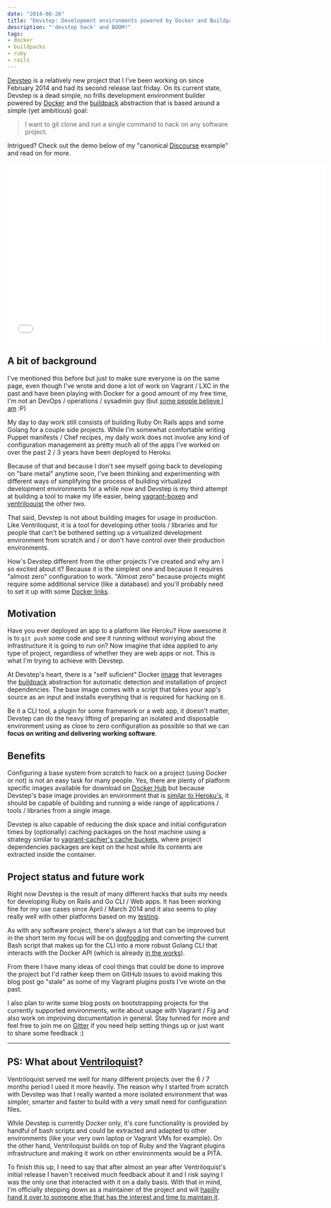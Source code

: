 ```yaml
---
date: "2014-08-26"
title: "Devstep: Development environments powered by Docker and Buildpacks"
description: "'devstep hack' and BOOM!"
tags:
- docker
- buildpacks
- ruby
- rails
---
```


[Devstep](http://fgrehm.viewdocs.io/devstep) is a relatively new project that I
I've been working on since February 2014 and had its second release last friday.
On its current state, Devstep is a dead simple, no frills development environment
builder powered by [Docker](https://www.docker.com/) and the [buildpack](https://devcenter.heroku.com/articles/buildpacks)
abstraction that is based around a simple (yet ambitious) goal:

> I want to git clone and run a single command to hack on any software project.

Intrigued? Check out the demo below of my "canonical [Discourse](http://www.discourse.org/)
example" and read on for more.

<div class="flash-video">
  <iframe src="//player.vimeo.com/video/99212562" width="720" height="405" frameborder="0" webkitallowfullscreen mozallowfullscreen allowfullscreen></iframe>
</div>


## A bit of background

I've mentioned this before but just to make sure everyone is on the same page,
even though I've wrote and done a lot of work on Vagrant / LXC in the past and
have been playing with Docker for a good amount of my free time, I'm not an DevOps /
operations / sysadmin guy (but [some people believe I am](https://twitter.com/jeffsussna/status/377905545048756224)
:P)

My day to day work still consists of building Ruby On Rails apps and some Golang
for a couple side projects. While I'm somewhat comfortable writing Puppet manifests
/ Chef recipes, my daily work does not involve any kind of configuration management
as pretty much all of the apps I've worked on over the past 2 / 3 years have been
deployed to Heroku.

Because of that and because I don't see myself going back to developing on "bare
metal" anytime soon, I've been thinking and experimenting with different ways of
simplifying the process of building virtualized development environments for a
while now and Devstep is my third attempt at building a tool to make my life
easier, being [vagrant-boxen](https://github.com/fgrehm/vagrant-boxen) and
[ventriloquist](https://github.com/fgrehm/ventriloquist) the other two.

That said, Devstep is not about building images for usage in production. Like
Ventriloquist, it is a tool for developing other tools / libraries and for people
that can't be bothered setting up a virtualized development environment from
scratch and / or don't have control over their production environments.

How's Devstep different from the other projects I've created and why am I so
excited about it? Because it is the simplest one and because it requires "almost
zero" configuration to work. "Almost zero" because projects might require
some additional service (like a database) and you'll probably need to set it up
with some [Docker links](http://docs.docker.com/userguide/dockerlinks/).


## Motivation

Have you ever deployed an app to a platform like Heroku? How awesome it is to
`git push` some code and see it running without worrying about the infrastructure
it is going to run on? Now imagine that idea applied to any type of project,
regardless of whether they are web apps or not. This is what I'm trying to achieve
with Devstep.

At Devstep's heart, there is a "self suficient" Docker [image](http://docs.docker.com/introduction/understanding-docker/#docker-images)
that leverages the [buildpack](https://devcenter.heroku.com/articles/buildpacks)
abstraction for automatic detection and installation of project dependencies. The
base image comes with a script that takes your app's source as an input and installs
everything that is required for hacking on it.

Be it a CLI tool, a plugin for some framework or a web app, it doesn't matter,
Devstep can do the heavy lifting of preparing an isolated and disposable
environment using as close to zero configuration as possible so that we can
**focus on writing and delivering working software**.


## Benefits

Configuring a base system from scratch to hack on a project (using Docker or not)
is not an easy task for many people. Yes, there are plenty of platform specific
images available for download on [Docker Hub](https://hub.docker.com/) but because
Devstep's base image provides an environment that is [similar to Heroku's](https://github.com/progrium/cedarish),
it should be capable of building and running a wide range of applications / tools
/ libraries from a single image.

Devstep is also capable of reducing the disk space and initial configuration times by
(optionally) caching packages on the host machine using a strategy similar to [vagrant-cachier's cache buckets](http://fgrehm.viewdocs.io/vagrant-cachier/how-does-it-work),
where project dependencies packages are kept on the host while its contents are
extracted inside the container.


## Project status and future work

Right now Devstep is the result of many different hacks that suits my needs for
developing Ruby on Rails and Go CLI / Web apps. It has been working fine for my
use cases since April / March 2014 and it also seems to play really well with
other platforms based on my [testing](https://github.com/fgrehm/devstep-examples).

As with any software project, there's always a lot that can be improved but in
the short term my focus will be on [dogfooding](http://en.wikipedia.org/wiki/Eating_your_own_dog_food)
and converting the current Bash script that makes up for the CLI into a more
robust Golang CLI that interacts with the Docker API (which is already [in the works](https://github.com/fgrehm/devstep-cli)).

From there I have many ideas of cool things that could be done to improve the
project but I'd rather keep them on GitHub issues to avoid making this blog post
go "stale" as some of my Vagrant plugins posts I've wrote on the past.

I also plan to write some blog posts on bootstrapping projects for the currently
supported environments, write about usage with Vagrant / Fig and also work on
improving documentation in general. Stay tunned for more and feel free to join
me on [Gitter](https://gitter.im/fgrehm/devstep) if you need help setting things
up or just want to share some feedback :)

-----------------------------------------------------------------------------

## PS: What about [Ventriloquist](/blog/2013/09/11/announcing-ventriloquist/)?

Ventriloquist served me well for many different projects over the 6 / 7 months
period I used it more heavily. The reason why I started from scratch with Devstep
was that I really wanted a more isolated environment that was simpler, smarter
and faster to build with a very small need for configuration files.

While Devstep is currently Docker only, it's core functionality is provided by
handful of bash scripts and could be extracted and adapted to other environments
(like your very own laptop or Vagrant VMs for example). On the other hand, Ventriloquist
builds on top of Ruby and the Vagrant plugins infrastructure and making it work
on other environments would be a PITA.

To finish this up, I need to say that after almost an year after Ventriloquist's
initial release I haven't received much feedback about it and I risk saying I was the
only one that interacted with it on a daily basis. With that in mind, I'm
officially stepping down as a maintainer of the project and will
[hapilly hand it over to someone else that has the interest and time to maintain it](https://github.com/fgrehm/ventriloquist/issues/63).
